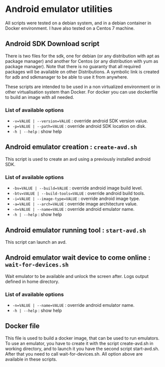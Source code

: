 # Android emulator utilities
All scripts were tested on a debian system, and in a debian container in Docker environment. I have also
tested on a Centos 7 machine.

## Android SDK Download script
There is two files for the sdk, one for debian (or any distribution with apt as package manager) and another 
for Centos (or any distribution with yum as package manager). Note that there is no guaranty that all required 
packages will be available on other Distributions.
A symbolic link is created for adb and sdkmanager to be able to use it from anywhere.

These scripts are intended to be used in a non virtualized environment or in other virtualisation system than Docker.
For docker you can use dockerfile to build an image with all needed.

### List of available options
* `-v=VALUE | --version=VALUE` : override android SDK version value.
* `-p=VALUE | --path=VALUE` : override android SDK location on disk.
* `-h | --help` : show help

## Android emulator creation : `create-avd.sh`
This script is used to create an avd using a previously installed android SDK.

### List of available options
* `-bv=VALUE | --build=VALUE` : override android image build level.
* `-btv=VALUE | --build-tools=VALUE` : override android build tools.
* `-i=VALUE | --image-type=VALUE` : override android image type.
* `-a=VALUE | --arch=VALUE` : override image architecture value.
* `-n=VALUE | --name=VALUE` : override android emulator name.
* `-h | --help` : show help

## Android emulator running tool : `start-avd.sh`
This script can launch an avd.

## Android emulator wait device to come online : `wait-for-devices.sh`
Wait emulator to be available and unlock the screen after. Logs output defined in home directory.

### List of available options
* `-n=VALUE | --name=VALUE` : override android emulator name.
* `-h | --help` : show help

## Docker file
This file is used to build a docker image, that can be used to run emulators.
To use an emulator, you have to create it with the script create-avd.sh in working directory, and to launch it you have the second script start-avd.sh. After that you need to call wait-for-devices.sh. All option above are available in these scripts.
